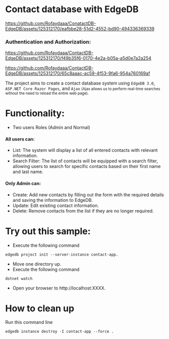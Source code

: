 # Contact database with EdgeDB

https://github.com/Rofaydaaa/ConatactDB-EdgeDB/assets/125312170/eafbbe28-51d2-4552-bd90-494336369339

### Authentication and Authorization: 


https://github.com/Rofaydaaa/ContactDB-EdgeDB/assets/125312170/f49b35f6-0170-4e2a-b05a-a5d0e7a2a254


https://github.com/Rofaydaaa/ContactDB-EdgeDB/assets/125312170/65c8aaac-ac59-4f53-9fa6-954a760169af



The project aims to create a contact database system using ```EdgeDB 3.0```, ```ASP.NET Core Razor Pages```, and ```Ajax``` <small>(Ajax allows us to perform real-time searches without the need to reload the entire web page).</small>

# Functionality:
- Two users Roles (Admin and Normal)
#### All users can:
- List: The system will display a list of all entered contacts with relevant information.
- Search Filter: The list of contacts will be equipped with a search filter, allowing users to search for specific contacts based on their first name and last name.
#### Only Admin can:
- Create: Add new contacts by filling out the form with the required details and saving the information to EdgeDB.
- Update: Edit existing contact information.
- Delete: Remove contacts from the list if they are no longer required.

# Try out this sample:
- Execute the following command 
```
edgedb project init --server-instance contact-app.
```
- Move one directory up.
- Execute the following command
```
dotnet watch
```
- Open your browser to http://localhost:XXXX.

# How to clean up
Run this command line
```
edgedb instance destroy -I contact-app --force .
```
